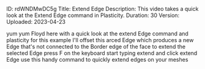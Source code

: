 ID: rdWNDMwDC5g
Title: Extend Edge
Description: This video takes a quick look at the Extend Edge command in Plasticity.
Duration: 30
Version: 
Uploaded: 2023-04-23

yum yum Floyd here with a quick look at
the extend Edge command and plasticity
for this example I'll offset this arced
Edge which produces a new Edge that's
not connected to the Border edge of the
face to extend the selected Edge press F
on the keyboard start typing extend and
click extend Edge use this handy command
to quickly extend edges on your meshes

